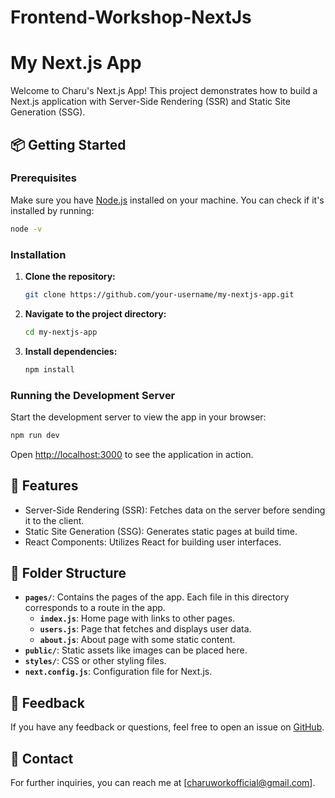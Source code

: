 # Frontend-Workshop-NextJs

# My Next.js App

Welcome to Charu's Next.js App! This project demonstrates how to build a Next.js application with Server-Side Rendering (SSR) and Static Site Generation (SSG).

## 📦 Getting Started

### Prerequisites

Make sure you have [Node.js](https://nodejs.org/) installed on your machine. You can check if it's installed by running:

```bash
node -v
```

### Installation

1. **Clone the repository:**

   ```bash
   git clone https://github.com/your-username/my-nextjs-app.git
   ```

2. **Navigate to the project directory:**

   ```bash
   cd my-nextjs-app
   ```

3. **Install dependencies:**

   ```bash
   npm install
   ```

### Running the Development Server

Start the development server to view the app in your browser:

```bash
npm run dev
```

Open [http://localhost:3000](http://localhost:3000) to see the application in action.

## 🚀 Features

- Server-Side Rendering (SSR): Fetches data on the server before sending it to the client.
- Static Site Generation (SSG): Generates static pages at build time.
- React Components: Utilizes React for building user interfaces.

## 📂 Folder Structure

- **`pages/`**: Contains the pages of the app. Each file in this directory corresponds to a route in the app.
  - **`index.js`**: Home page with links to other pages.
  - **`users.js`**: Page that fetches and displays user data.
  - **`about.js`**: About page with some static content.
- **`public/`**: Static assets like images can be placed here.
- **`styles/`**: CSS or other styling files.
- **`next.config.js`**: Configuration file for Next.js.


## 💬 Feedback

If you have any feedback or questions, feel free to open an issue on [GitHub](https://github.com/your-username/my-nextjs-app/issues).

## 📧 Contact

For further inquiries, you can reach me at [charuworkofficial@gmail.com].
